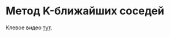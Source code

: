 # Метод K-ближайших соседей

Клевое видео [тут](https://www.youtube.com/watch?v=R-Tp0HpTSXs&list=PLwwk4BHih4fgeBNLlWE3MUlyKMzPZhmX9&index=30&ab_channel=RomanBrovko).
